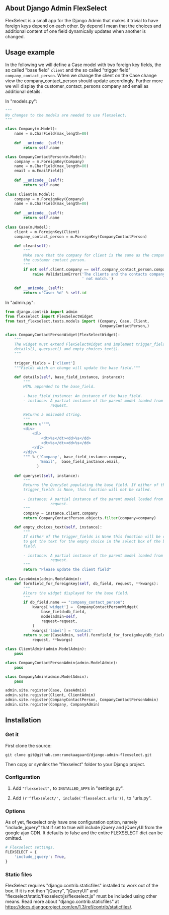 ## About Django Admin FlexSelect ##

FlexSelect is a small app for the Django Admin that makes it trivial to have
foreign keys depend on each other. By depend I mean that the choices and
additional content of one field dynamically updates when another is changed.

## Usage example ##

In the following we will define a Case model with two foreign key fields, the
so called "base field" `client` and the so called "trigger field" 
`company_contact_person`. When we change the client on the Case change view the
company_contact_person should update accordingly. Further more we will display
the customer_contact_persons company and email as additional details. 

In "models.py":

```python
"""
No changes to the models are needed to use flexselect.
"""

class Company(m.Model):
    name = m.CharField(max_length=80)
    
    def __unicode__(self):
        return self.name

class CompanyContactPerson(m.Model):
    company = m.ForeignKey(Company)
    name = m.CharField(max_length=80)
    email = m.EmailField()
    
    def __unicode__(self):
        return self.name
    
class Client(m.Model):
    company = m.ForeignKey(Company)
    name = m.CharField(max_length=80)
    
    def __unicode__(self):
        return self.name
     
class Case(m.Model):
    client = m.ForeignKey(Client)
    company_contact_person = m.ForeignKey(CompanyContactPerson)
    
    def clean(self):
        """
        Make sure that the company for client is the same as the company for
        the customer contact person.
        """
        if not self.client.company == self.company_contact_person.company:
            raise ValidationError('The clients and the contacts company does'
                                  ' not match.')
    
    def __unicode__(self):
        return u'Case: %d' % self.id
```

In "admin.py":

```python
from django.contrib import admin
from flexselect import FlexSelectWidget
from test_flexselect.tests.models import (Company, Case, Client, 
                                          CompanyContactPerson,)

class CompanyContactPersonWidget(FlexSelectWidget):
    """
    The widget must extend FlexSelectWidget and implement trigger_fields, 
    details(), queryset() and empty_choices_text().
    """
    
    trigger_fields = ['client']
    """Fields which on change will update the base field."""
    
    def details(self, base_field_instance, instance):
        """
        HTML appended to the base_field.
        
        - base_field_instance: An instance of the base_field.
        - instance: A partial instance of the parent model loaded from the
                    request.
                    
        Returns a unicoded string.
        """
        return u"""\
        <div>
            <dl>
                <dt>%s</dt><dd>%s</dd>
                <dt>%s</dt><dd>%s</dd>
            </dl>
        </div>
        """ % ('Company', base_field_instance.company,
               'Email',  base_field_instance.email,
              )
        
    def queryset(self, instance):
        """
        Returns the QuerySet populating the base field. If either of the
        trigger_fields is None, this function will not be called.
        
        - instance: A partial instance of the parent model loaded from the
                    request.
        """
        company = instance.client.company
        return CompanyContactPerson.objects.filter(company=company)
    
    def empty_choices_text(self, instance):
        """
        If either of the trigger_fields is None this function will be called
        to get the text for the empty choice in the select box of the base
        field.
        
        - instance: A partial instance of the parent model loaded from the
                    request.
        """
        return "Please update the client field"
    
class CaseAdmin(admin.ModelAdmin):
    def formfield_for_foreignkey(self, db_field, request, **kwargs):
        """
        Alters the widget displayed for the base field.
        """
        if db_field.name == "company_contact_person":
            kwargs['widget'] =  CompanyContactPersonWidget(
                base_field=db_field,
                modeladmin=self,
                request=request,
            )
            kwargs['label'] = 'Contact'
        return super(CaseAdmin, self).formfield_for_foreignkey(db_field, 
            request, **kwargs)

class ClientAdmin(admin.ModelAdmin):
    pass

class CompanyContactPersonAdmin(admin.ModelAdmin):
    pass

class CompanyAdmin(admin.ModelAdmin):
    pass

admin.site.register(Case, CaseAdmin)
admin.site.register(Client, ClientAdmin)
admin.site.register(CompanyContactPerson, CompanyContactPersonAdmin)
admin.site.register(Company, CompanyAdmin)
```

## Installation ##
### Get it ###
First clone the source:
    
    git clone git@github.com:runekaagaard/django-admin-flexselect.git

Then copy or symlink the "flexselect" folder to your Django project.

### Configuration ###

1. Add `"flexselect",` to `INSTALLED_APPS` in "settings.py".

1. Add `(r'^flexselect/', include('flexselect.urls')),` to "urls.py".

### Options ###
As of yet, flexselect only have one configuration option, namely 
"include_jquery" that if set to true will include jQuery and jQueryUI from 
the google ajax CDN. It defaults to false and the entire FLEXSELECT dict can
be omitted.

```python
# Flexselect settings.
FLEXSELECT = {
    'include_jquery': True,
}
```

### Static files ###
FlexSelect requires "django.contrib.staticfiles" installed to work 
out of the box. If it is not then "jQuery", "jQueryUI" and 
"flexselect/static/flexselect/js/flexselect.js" must be included using other
means. Read more about "django.contrib.staticfiles" at 
https://docs.djangoproject.com/en/1.3/ref/contrib/staticfiles/.

